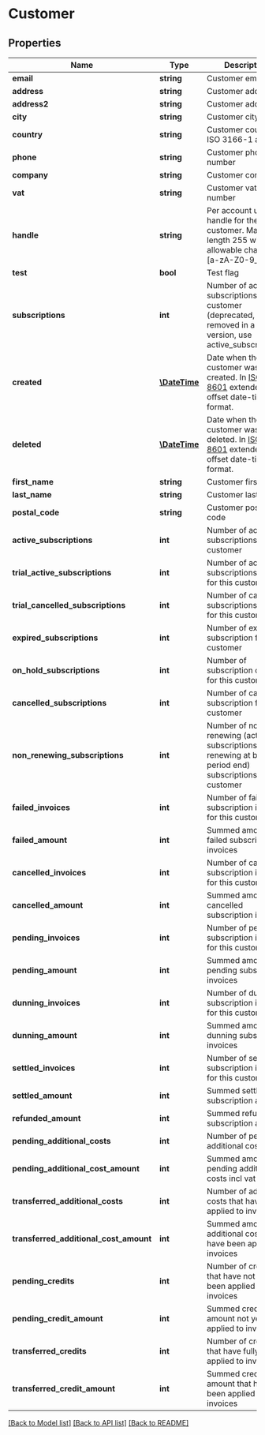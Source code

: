 # Customer

## Properties
Name | Type | Description | Notes
------------ | ------------- | ------------- | -------------
**email** | **string** | Customer email | [optional] 
**address** | **string** | Customer address | [optional] 
**address2** | **string** | Customer address2 | [optional] 
**city** | **string** | Customer city | [optional] 
**country** | **string** | Customer country in ISO 3166-1 alpha-2 | [optional] 
**phone** | **string** | Customer phone number | [optional] 
**company** | **string** | Customer company | [optional] 
**vat** | **string** | Customer vat number | [optional] 
**handle** | **string** | Per account unique handle for the customer. Max length 255 with allowable characters [a-zA-Z0-9_.-@]. | 
**test** | **bool** | Test flag | [optional] 
**subscriptions** | **int** | Number of active subscriptions for this customer (deprecated, will be removed in a later version, use active_subscriptions) | 
**created** | [**\DateTime**](\DateTime.md) | Date when the customer was created. In [ISO-8601](http://en.wikipedia.org/wiki/ISO_8601) extended offset date-time format. | 
**deleted** | [**\DateTime**](\DateTime.md) | Date when the customer was deleted. In [ISO-8601](http://en.wikipedia.org/wiki/ISO_8601) extended offset date-time format. | [optional] 
**first_name** | **string** | Customer first name | [optional] 
**last_name** | **string** | Customer last name | [optional] 
**postal_code** | **string** | Customer postal code | [optional] 
**active_subscriptions** | **int** | Number of active subscriptions for this customer | 
**trial_active_subscriptions** | **int** | Number of active subscriptions in trial for this customer | 
**trial_cancelled_subscriptions** | **int** | Number of cancelled subscriptions in trial for this customer | 
**expired_subscriptions** | **int** | Number of expired subscription for this customer | 
**on_hold_subscriptions** | **int** | Number of subscription on hold for this customer | 
**cancelled_subscriptions** | **int** | Number of cancelled subscription for this customer | 
**non_renewing_subscriptions** | **int** | Number of non renewing (active subscriptions not renewing at billing period end) subscriptions for this customer | 
**failed_invoices** | **int** | Number of failed subscription invoices for this customer | 
**failed_amount** | **int** | Summed amount for failed subscription invoices | 
**cancelled_invoices** | **int** | Number of cancelled subscription invoices for this customer | 
**cancelled_amount** | **int** | Summed amount for cancelled subscription invoices | 
**pending_invoices** | **int** | Number of pending subscription invoices for this customer | 
**pending_amount** | **int** | Summed amount for pending subscription invoices | 
**dunning_invoices** | **int** | Number of dunning subscription invoices for this customer | 
**dunning_amount** | **int** | Summed amount for dunning subscription invoices | 
**settled_invoices** | **int** | Number of settled subscription invoices for this customer | 
**settled_amount** | **int** | Summed settled subscription amount | 
**refunded_amount** | **int** | Summed refunded subscription amount | 
**pending_additional_costs** | **int** | Number of pending additional costs | 
**pending_additional_cost_amount** | **int** | Summed amount of pending additional costs incl vat | 
**transferred_additional_costs** | **int** | Number of additional costs that have been applied to invoices | 
**transferred_additional_cost_amount** | **int** | Summed amount of additional costs that have been applied to invoices | 
**pending_credits** | **int** | Number of credits that have not fully been applied to invoices | 
**pending_credit_amount** | **int** | Summed credit amount not yet applied to invoices | 
**transferred_credits** | **int** | Number of credits that have fully been applied to invoices | 
**transferred_credit_amount** | **int** | Summed credit amount that have been applied to invoices | 

[[Back to Model list]](../README.md#documentation-for-models) [[Back to API list]](../README.md#documentation-for-api-endpoints) [[Back to README]](../README.md)


